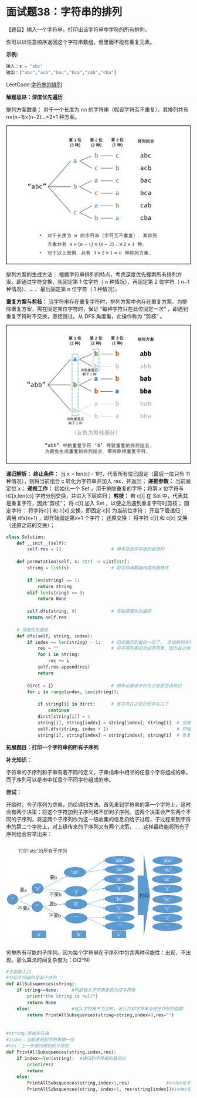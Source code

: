 # 面试题38：字符串的排列

【题目】输入一个字符串，打印出该字符串中字符的所有排列。

你可以以任意顺序返回这个字符串数组，但里面不能有重复元素。



**示例:**

```python
输入：s = "abc"
输出：["abc","acb","bac","bca","cab","cba"]
```



LeetCode:[字符串的排列](https://leetcode-cn.com/problems/zi-fu-chuan-de-pai-lie-lcof/)



**解题思路：深度优先遍历**

排列方案数量： 对于一个长度为 nn 的字符串（假设字符互不重复），其排列共有n×(n−1)×(n−2)…×2×1​ 种方案。


![](image/ways.png)

排列方案的生成方法： 根据字符串排列的特点，考虑深度优先搜索所有排列方案。即通过字符交换，先固定第 1 位字符（ n 种情况）、再固定第 2 位字符（ n−1 种情况）、... 、最后固定第 n 位字符（ 1 种情况）。



**重复方案与剪枝：**  当字符串存在重复字符时，排列方案中也存在重复方案。为排除重复方案，需在固定某位字符时，保证 “每种字符只在此位固定一次” ，即遇到重复字符时不交换，直接跳过。从 DFS 角度看，此操作称为 “剪枝” 。

![](image/ways-Picture2.png)



**递归解析：**
**终止条件：**  当 x = len(c) - 1时，代表所有位已固定（最后一位只有 11 种情况），则将当前组合 c 转化为字符串并加入 res，并返回；
**递推参数：**  当前固定位 x；
**递推工作：** 初始化一个 Set ，用于排除重复的字符；将第 x 位字符与i∈[x,len(c)] 字符分别交换，并进入下层递归；
**剪枝：**  若 c[i] 在 Set 中，代表其是重复字符，因此“剪枝”；
将 c[i] 加入 Set ，以便之后遇到重复字符时剪枝；
固定字符： 将字符c[i] 和 c[x] 交换，即固定 c[i] 为当前位字符；
开启下层递归： 调用 dfs(x+1) ，即开始固定第x+1 个字符；
还原交换： 将字符 c[i] 和 c[x] 交换（还原之前的交换）；



```Python
class Solution:
    def __init__(self):
        self.res = []                   # 用来存放字符串的全排列

    def permutation(self, s: str) -> List[str]:
        string = list(s)                # 将字符串数据转成列表格式

        if len(string) == 1:
            return string
        elif len(string) == 0:
            return None

        self.dfs(string, 0)             # 开始深度优先遍历
        return self.res

    # 深度优先遍历
    def dfs(self, string, index):
        if index == len(string) - 1:    # 已经遍历到最后一位了， 添加排列方案
            res = ""                    # 将字符列表组合成字符串，因为在之前将字符串转化成字符列表
            for i in string:
                res += i
            self.res.append(res)
            return

        dirct = {}                      # 用来记录该字符在之前是否出现过
        for i in range(index, len(string)):

            if string[i] in dirct:      # 该字符在之前已经存在过了
                continue
            dirct[string[i]] = 1
            string[i], string[index] = string[index], string[i]  # 交换两个字符
            self.dfs(string, index + 1)                          # 开始固定index+1位
            string[i], string[index] = string[index], string[i]  # 恢复之前的字符交换     
```





**拓展题目：打印一个字符串的所有子序列**



**补充知识：**

字符串的子序列和子串有着不同的定义。子串指串中相邻的任意个字符组成的串，而子序列可以是串中任意个不同字符组成的串。

**尝试：**

开始时，令子序列为空串，扔给递归方法。首先来到字符串的第一个字符上，这时会有两个决策：将这个字符加到子序列和不加到子序列。这两个决策会产生两个不同的子序列，将这两个子序列作为这一级收集的信息扔给子过程，子过程来到字符串的第二个字符上，对上级传来的子序列又有两个决策，……这样最终能将所有子序列组合穷举出来：

![](image/clipboard.png)

穷举所有可能的子序列。因为每个字符串在子序列中包含两种可能性：出现、不出现。那么算法时间复杂度为：O(2^N)

```Python
#主函数入口
#打印字符串的全部子序列
def AllSubsquences(string):
    if string==None:     #判断输入字符串是否为空字符串
        print("the String is null")
        return None
    else:                #输入字符串不为空时，进入打印字符串全部子序列的函数
        return PrintAllSubsquences(string=string,index=0,res="")


#string:原始字符串
#index：当前递归到字符串哪一位
#res：上一步递归得到的子序列
def PrintAllSubsquences(string,index,res):
    if index>=len(string):  #递归到字符串的最后位
        print(res)
        return
    else:
        PrintAllSubsquences(string,index+1,res)              #index位不加当前字符
        PrintAllSubsquences(string, index+1, res+string[index])#index位添加当前字符
```

